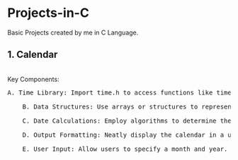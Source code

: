 # Projects-in-C
Basic Projects created by me in C Language.<br>

<h2>1. Calendar</h2><br>
    Key Components:
   <pre>A. Time Library: Import time.h to access functions like time() and localtime().<br>
    B. Data Structures: Use arrays or structures to represent days, months, and years.<br>
    C. Date Calculations: Employ algorithms to determine the day of the week, leap years, and month lengths.<br>
    D. Output Formatting: Neatly display the calendar in a user-friendly format, often using loops and conditional statements.<br>
    E. User Input: Allow users to specify a month and year.<br></pre>
